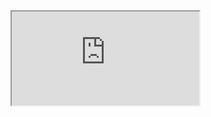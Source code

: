 
<iframe src="https://msit.powerbi.com/view?r=eyJrIjoiN2QxZDJmOWUtMWVkOC00NzhlLTg1YzUtMmQ4M2NhODc1NDQwIiwidCI6IjcyZjk4OGJmLTg2ZjEtNDFhZi05MWFiLTJkN2NkMDExZGI0NyIsImMiOjV9"
/>

<dl>
<iframe width="800" height="600" src="https://msit.powerbi.com/view?r=eyJrIjoiN2QxZDJmOWUtMWVkOC00NzhlLTg1YzUtMmQ4M2NhODc1NDQwIiwidCI6IjcyZjk4OGJmLTg2ZjEtNDFhZi05MWFiLTJkN2NkMDExZGI0NyIsImMiOjV9" frameborder="0" allowFullScreen="true"></iframe>
</dl>
